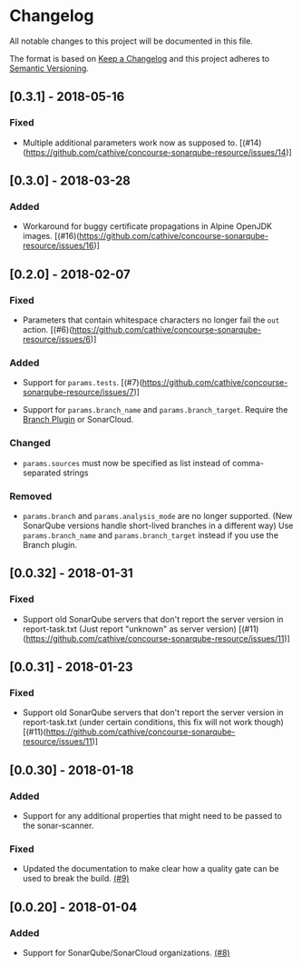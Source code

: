 # Changelog

All notable changes to this project will be documented in this file.

The format is based on [Keep a Changelog](http://keepachangelog.com/en/1.0.0/)
and this project adheres to [Semantic Versioning](http://semver.org/spec/v2.0.0.html).

## [0.3.1] - 2018-05-16

### Fixed
- Multiple additional parameters work now as supposed to.
  [(#14)(https://github.com/cathive/concourse-sonarqube-resource/issues/14)]

## [0.3.0] - 2018-03-28

### Added

- Workaround for buggy certificate propagations in Alpine OpenJDK images.
  [(#16)(https://github.com/cathive/concourse-sonarqube-resource/issues/16)]


## [0.2.0] - 2018-02-07

### Fixed

- Parameters that contain whitespace characters no longer fail the `out` action.
  [(#6)(https://github.com/cathive/concourse-sonarqube-resource/issues/6)]

### Added

- Support for `params.tests`.
  [(#7)(https://github.com/cathive/concourse-sonarqube-resource/issues/7)]

- Support for `params.branch_name` and `params.branch_target`.
  Require the [Branch Plugin](https://docs.sonarqube.org/display/PLUG/Branch+Plugin) or
  SonarCloud.

### Changed

- `params.sources` must now be specified as list instead of comma-separated strings

### Removed

- `params.branch` and `params.analysis_mode` are no longer supported.
  (New SonarQube versions handle short-lived branches in a different way)
  Use `params.branch_name` and `params.branch_target` instead if you use the
  Branch plugin.

## [0.0.32] - 2018-01-31

### Fixed

- Support old SonarQube servers that don't report the server version in report-task.txt (Just report "unknown" as server version) [(#11)(https://github.com/cathive/concourse-sonarqube-resource/issues/11)]

## [0.0.31] - 2018-01-23

### Fixed

- Support old SonarQube servers that don't report the server version in report-task.txt (under certain conditions, this fix will not work though) [(#11)(https://github.com/cathive/concourse-sonarqube-resource/issues/11)]

## [0.0.30] - 2018-01-18

### Added

- Support for any additional properties that might need to be passed to the sonar-scanner.

### Fixed

- Updated the documentation to make clear how a quality gate can be used to break the build.
  [(#9)](https://github.com/cathive/concourse-sonarqube-resource/issues/9)

## [0.0.20] - 2018-01-04

### Added

- Support for SonarQube/SonarCloud organizations. [(#8)](https://github.com/cathive/concourse-sonarqube-resource/issues/8)
